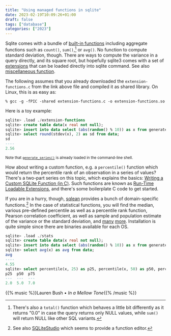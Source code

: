 ```yaml
---
title: "Using managed functions in sqlite"
date: 2023-02-19T10:09:26+01:00
draft: false
tags: ["database"]
categories: ["2023"]
---
```


Sqlite comes with a bundle of [built-in functions](https://www.sqlite.org/lang_corefunc.html) including aggregate functions such as `count()`, `sum()`,[^1] or `avg()`. No function to compute standard deviation, though. There are ways to compute the variance in a query directly, and its square root, but hopefully sqlite3 comes with a set of [extensions](https://www.sqlite.org/contrib?orderby=date) that can be loaded directly into sqlite command. See also [miscellaneous function](https://www.sqlite.org/src/file/ext/misc).

The following assumes that you already downloaded the `extension-functions.c` from the link above file and compiled it as shared library. On Linux, this is as easy as:

```shell
% gcc -g -fPIC -shared extension-functions.c -o extension-functions.so
```

Here is a toy example:

```sql
sqlite> .load ./extension-functions
sqlite> create table data(x real not null);
sqlite> insert into data select (abs(random() % 10)) as x from generate_series(1, 20);
sqlite> select round(stdev(x), 2) as sd from data;
sd
----
2.56
```

<small>Note that [`generate_series()`](https://sqlite.org/series.html) is already loaded in the command-line shell.</small>

How about writing a custom function, e.g. a `percentile()` function which would return the percentile rank of an observation in a series of values? There's a two-part series on this topic, which explains the basics: [Writing a Custom SQLite Function (in C)](https://www.openmymind.net/Writing-A-Custom-Sqlite-Function-Part-1/). Such functions are known as [Run-Time Loadable Extensions](https://www.sqlite.org/loadext.html), and there's some boilerplate C code to get started.

If you are in a hurry, though, [sqlean](https://github.com/nalgeon/sqlean) provides a bunch of domain-specific functions.[^2] In the case of statistical functions, you will find the median, various pre-defined percentile as well as a percentile rank function, Pearson correlation coefficient, as well as sample and population estimate of the variance or the standard deviation, and [many](https://github.com/nalgeon/sqlean/issues/27#issuecomment-1000902666) [more](https://github.com/nalgeon/sqlean/issues/27#issuecomment-1002703581). Installation is quite simple since there are binaries available for each OS.

```sql
sqlite> .load ./stats
sqlite> create table data(x real not null);
sqlite> insert into data select (abs(random() % 10)) as x from generate_series(1, 20);
sqlite> select avg(x) as avg from data;
avg
----
4.55
sqlite> select percentile(x, 25) as p25, percentile(x, 50) as p50, percentile(x, 75) as p75 from data;
p25  p50  p75
---  ---  ---
2.0  5.0  7.0
```

{{% music %}}Lauren Bush • _In a Mellow Tone_{{% /music %}}

[^1]: There's also a `total()` function which behaves a little bit differently as it returns "0.0" in case the query returns only NULL values, while `sum()` will return NULL like other SQL variants.
[^2]: See also [SQLiteStudio](https://github.com/pawelsalawa/sqlitestudio) which seems to provide a function editor.
